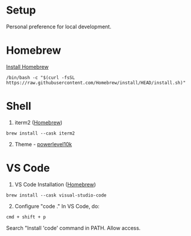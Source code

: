 # Setup
Personal preference for local development.

# Homebrew
[Install Homebrew](https://brew.sh/)
```
/bin/bash -c "$(curl -fsSL https://raw.githubusercontent.com/Homebrew/install/HEAD/install.sh)"
```

# Shell
1. iterm2 ([Homebrew](https://formulae.brew.sh/cask/iterm2))
```
brew install --cask iterm2
```
2. Theme - [powerlevel10k](https://github.com/romkatv/powerlevel10k?tab=readme-ov-file)

# VS Code
1. VS Code Installation ([Homebrew](https://formulae.brew.sh/cask/visual-studio-code#default))
```
brew install --cask visual-studio-code
```
2. Configure "code ."
In VS Code, do:
```
cmd + shift + p
```
Search "Install 'code' command in PATH. Allow access.